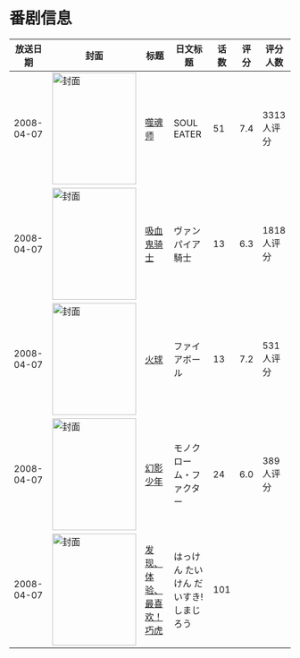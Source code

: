 # 番剧信息

|放送日期|封面|标题|日文标题|话数|评分|评分人数|
|---|---|---|---|---|---|---|
|2008-04-07|<img src="https://lain.bgm.tv/pic/cover/c/ca/81/866_5X5OW.jpg" alt="封面" style="width:150px;height:200px;object-fit:cover;">|[噬魂师](https://bangumi.tv/subject/866)|SOUL EATER|51|7.4|3313人评分|
|2008-04-07|<img src="https://lain.bgm.tv/pic/cover/c/00/04/1970_2306k.jpg" alt="封面" style="width:150px;height:200px;object-fit:cover;">|[吸血鬼骑士](https://bangumi.tv/subject/1970)|ヴァンパイア騎士|13|6.3|1818人评分|
|2008-04-07|<img src="https://lain.bgm.tv/pic/cover/c/5f/ef/3515_BzB05.jpg" alt="封面" style="width:150px;height:200px;object-fit:cover;">|[火球](https://bangumi.tv/subject/3515)|ファイアボール|13|7.2|531人评分|
|2008-04-07|<img src="https://lain.bgm.tv/pic/cover/c/46/40/7244_JEZMU.jpg" alt="封面" style="width:150px;height:200px;object-fit:cover;">|[幻影少年](https://bangumi.tv/subject/7244)|モノクローム・ファクター|24|6.0|389人评分|
|2008-04-07|<img src="https://lain.bgm.tv/pic/cover/c/d9/3d/212150_9QczO.jpg" alt="封面" style="width:150px;height:200px;object-fit:cover;">|[发现、体验、最喜欢！巧虎](https://bangumi.tv/subject/212150)|はっけん たいけん だいすき! しまじろう|101|||

